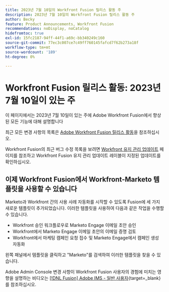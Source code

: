 ```yaml
---
title: 2023년 7월 10일의 Workfront Fusion 릴리스 활동 주
description: 2023년 7월 10일의 Workfront Fusion 릴리스 활동 주
author: Becky
feature: Product Announcements, Workfront Fusion
recommendations: noDisplay, noCatalog
hidefromtoc: true
exl-id: 15fc2187-94ff-44f1-a69c-bb340249c160
source-git-commit: 77ec3c007ce7c49ff760145fafcd7f62b273a18f
workflow-type: tm+mt
source-wordcount: '189'
ht-degree: 0%

---
```


# Workfront Fusion 릴리스 활동: 2023년 7월 10일이 있는 주

이 페이지에서는 2023년 7월 10일이 있는 주에 Adobe Workfront Fusion에서 향상된 모든 기능에 대해 설명합니다

최근 모든 변경 사항의 목록은 [Adobe Workfront Fusion 릴리스 활동](/help/workfront-fusion/fusion-product-releases/fusion-release-activity.md)을 참조하십시오.

Workfront Fusion의 최근 버그 수정 목록을 보려면 [Workfront 유지 관리 업데이트](https://experienceleague.adobe.com/docs/workfront-known-issues/releases/current-updates.html?lang=ko) 페이지를 참조하고 Workfront Fusion 유지 관리 업데이트 레이블이 지정된 업데이트를 확인하십시오.

## 이제 Workfront Fusion에서 Workfront-Marketo 템플릿을 사용할 수 있습니다

Marketo과 Workfront 간의 사용 사례 자동화를 시작할 수 있도록 Fusion에 세 가지 새로운 템플릿이 추가되었습니다. 이러한 템플릿을 사용하여 다음과 같은 작업을 수행할 수 있습니다.

* Workfront 승인 워크플로우로 Marketo Engage 이메일 초안 승인
* Workfront에서 Marketo Engage 이메일 초안의 이메일 증명 검토
* Workfront에서 마케팅 캠페인 요청 접수 및 Marketo Engage에서 캠페인 생성 자동화

왼쪽 패널에서 템플릿을 클릭하고 &quot;Marketo&quot;를 검색하여 이러한 템플릿을 찾을 수 있습니다.

Adobe Admin Console 변경 사항이 Workfront Fusion 사용자의 경험에 미치는 영향을 설명하는 비디오는 [[!DNL Fusion] Adobe IMS - 일반 사용자](https://video.tv.adobe.com/v/3412465/){target=_blank}를 참조하십시오.
